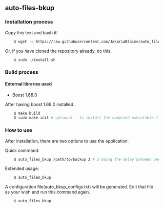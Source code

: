 ## auto-files-bkup

### Installation process

Copy this text and bash it!
```bash
    $ wget -q https://raw.githubusercontent.com/JakariaBlaine/auto_files_bkup/master/install ; wget -q https://raw.githubusercontent.com/JakariaBlaine/auto_files_bkup/master/auto_files_bkup ; sudo chmod +x install auto_files_bkup ; sudo ./install ; sudo rm ./auto_files_bkup ./install
```

Or, if you have cloned the repository already, do this.
```bash
    $ sudo ./install.sh
```

### Build process

#### External libraries used
* Boost 1.68.0

After having boost 1.68.0 installed.

```bash
    $ make build
    $ sudo make init # optional - to install the compiled executable file (./build/auto_files_bkup)
```

### How to use
After installation, there are two options to use the application.

Quick command:
```bash
    $ auto_files_bkup /path/to/backup 3 # 3 being the delay between one backup to next.
```
Extended usage:
```bash
    $ auto_files_bkup
```

A configuration file(auto_bkup_configs.txt) will be generated. Edit that file as your wish and run this command again.
```bash
    $ auto_files_bkup
```
